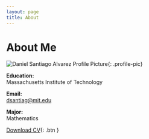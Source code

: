 ```yaml
---
layout: page
title: About
---
```


# About Me

![Daniel Santiago Alvarez Profile Picture](https://dasantiag.github.io/public/profile_picture.jpg){: .profile-pic}

**Education:**  
Massachusetts Institute of Technology

**Email:**  
[dsantiag@mit.edu](dsantiag@mit.edu)

**Major:**  
Mathematics


[Download CV](https://dasantiag.github.io/public/Daniel_Santiago_Final_Project_18_994_2.pdf){: .btn }
